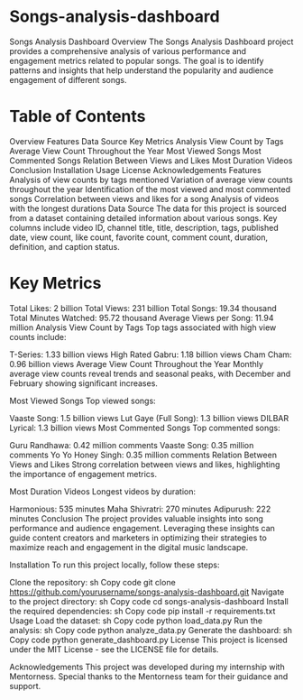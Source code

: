 # Songs-analysis-dashboard
Songs Analysis Dashboard
Overview
The Songs Analysis Dashboard project provides a comprehensive analysis of various performance and engagement metrics related to popular songs. The goal is to identify patterns and insights that help understand the popularity and audience engagement of different songs.

# Table of Contents
Overview
Features
Data Source
Key Metrics
Analysis
View Count by Tags
Average View Count Throughout the Year
Most Viewed Songs
Most Commented Songs
Relation Between Views and Likes
Most Duration Videos
Conclusion
Installation
Usage
License
Acknowledgements
Features
Analysis of view counts by tags mentioned
Variation of average view counts throughout the year
Identification of the most viewed and most commented songs
Correlation between views and likes for a song
Analysis of videos with the longest durations
Data Source
The data for this project is sourced from a dataset containing detailed information about various songs. Key columns include video ID, channel title, title, description, tags, published date, view count, like count, favorite count, comment count, duration, definition, and caption status.

# Key Metrics
Total Likes: 2 billion
Total Views: 231 billion
Total Songs: 19.34 thousand
Total Minutes Watched: 95.72 thousand
Average Views per Song: 11.94 million
Analysis
View Count by Tags
Top tags associated with high view counts include:

T-Series: 1.33 billion views
High Rated Gabru: 1.18 billion views
Cham Cham: 0.96 billion views
Average View Count Throughout the Year
Monthly average view counts reveal trends and seasonal peaks, with December and February showing significant increases.

Most Viewed Songs
Top viewed songs:

Vaaste Song: 1.5 billion views
Lut Gaye (Full Song): 1.3 billion views
DILBAR Lyrical: 1.3 billion views
Most Commented Songs
Top commented songs:

Guru Randhawa: 0.42 million comments
Vaaste Song: 0.35 million comments
Yo Yo Honey Singh: 0.35 million comments
Relation Between Views and Likes
Strong correlation between views and likes, highlighting the importance of engagement metrics.

Most Duration Videos
Longest videos by duration:

Harmonious: 535 minutes
Maha Shivratri: 270 minutes
Adipurush: 222 minutes
Conclusion
The project provides valuable insights into song performance and audience engagement. Leveraging these insights can guide content creators and marketers in optimizing their strategies to maximize reach and engagement in the digital music landscape.

Installation
To run this project locally, follow these steps:

Clone the repository:
sh
Copy code
git clone https://github.com/yourusername/songs-analysis-dashboard.git
Navigate to the project directory:
sh
Copy code
cd songs-analysis-dashboard
Install the required dependencies:
sh
Copy code
pip install -r requirements.txt
Usage
Load the dataset:
sh
Copy code
python load_data.py
Run the analysis:
sh
Copy code
python analyze_data.py
Generate the dashboard:
sh
Copy code
python generate_dashboard.py
License
This project is licensed under the MIT License - see the LICENSE file for details.

Acknowledgements
This project was developed during my internship with Mentorness. Special thanks to the Mentorness team for their guidance and support.
